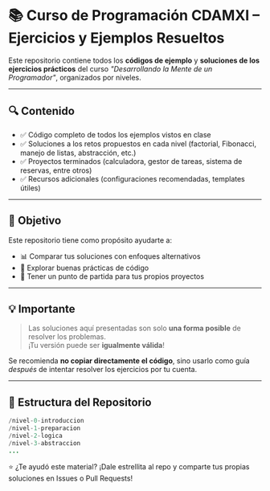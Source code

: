 # 📚 Curso de Programación CDAMXI – Ejercicios y Ejemplos Resueltos

Este repositorio contiene todos los **códigos de ejemplo** y **soluciones de los ejercicios prácticos** del curso _"Desarrollando la Mente de un Programador"_, organizados por niveles.

---

## 🔍 Contenido

- ✅ Código completo de todos los ejemplos vistos en clase  
- ✅ Soluciones a los retos propuestos en cada nivel (factorial, Fibonacci, manejo de listas, abstracción, etc.)  
- ✅ Proyectos terminados (calculadora, gestor de tareas, sistema de reservas, entre otros)  
- ✅ Recursos adicionales (configuraciones recomendadas, templates útiles)

---

## 🎯 Objetivo

Este repositorio tiene como propósito ayudarte a:

- 📊 Comparar tus soluciones con enfoques alternativos  
- 🧠 Explorar buenas prácticas de código  
- 🚀 Tener un punto de partida para tus propios proyectos

---

## 💡 Importante

> Las soluciones aquí presentadas son solo **una forma posible** de resolver los problemas.  
> ¡Tu versión puede ser **igualmente válida**!

Se recomienda **no copiar directamente el código**, sino usarlo como guía _después_ de intentar resolver los ejercicios por tu cuenta.

---

## 📂 Estructura del Repositorio

```java
/nivel-0-introduccion  
/nivel-1-preparacion  
/nivel-2-logica  
/nivel-3-abstraccion  
...
```

⭐ ¿Te ayudó este material? ¡Dale estrellita al repo y comparte tus propias soluciones en Issues o Pull Requests!
